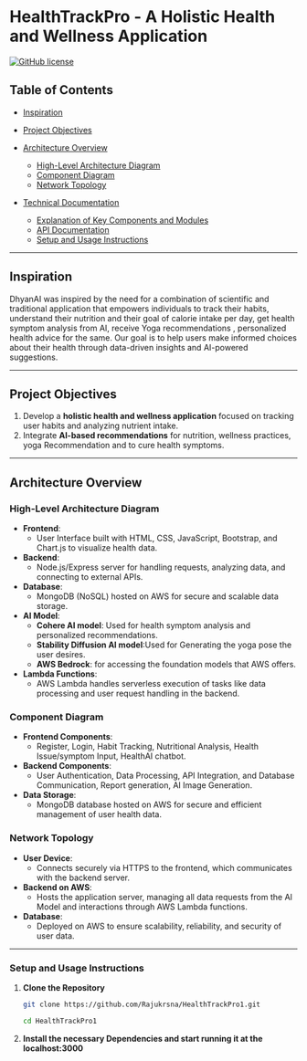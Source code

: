 # HealthTrackPro - A Holistic Health and Wellness Application

[![GitHub license](https://img.shields.io/badge/license-MIT-blue.svg)](https://github.com/Rajukrsna/HealthTrackPro1/blob/main/LICENSE)

## Table of Contents
- [Inspiration](#inspiration)
- [Project Objectives](#project-objectives)
- [Architecture Overview](#architecture-overview)
  - [High-Level Architecture Diagram](#high-level-architecture-diagram)
  - [Component Diagram](#component-diagram)
  - [Network Topology](#network-topology)
- [Technical Documentation](#technical-documentation)
  
  - [Explanation of Key Components and Modules](#explanation-of-key-components-and-modules)
  - [API Documentation](#api-documentation)
  - [Setup and Usage Instructions](#setup-and-usage-instructions)

---

## Inspiration
DhyanAI was inspired by the need for a combination of scientific and traditional application that empowers individuals to track their habits, understand their nutrition and their goal of calorie intake per day, get health symptom analysis from AI, receive Yoga recommendations , personalized health advice for the same. Our goal is to help users make informed choices about their health through data-driven insights and AI-powered suggestions.

---

## Project Objectives
1. Develop a **holistic health and wellness application** focused on tracking user habits and analyzing nutrient intake.
2. Integrate **AI-based recommendations** for nutrition, wellness practices, yoga Recommendation and to cure health symptoms.

---

## Architecture Overview

### High-Level Architecture Diagram
- **Frontend**: 
  - User Interface built with HTML, CSS, JavaScript, Bootstrap, and Chart.js to visualize health data.
- **Backend**: 
  - Node.js/Express server for handling requests, analyzing data, and connecting to external APIs.
- **Database**: 
  - MongoDB (NoSQL) hosted on AWS for secure and scalable data storage.
- **AI Model**: 
  - **Cohere AI model**: Used for health symptom analysis and personalized recommendations.
  - **Stability Diffusion AI model**:Used for Generating the yoga pose the user desires.
  - **AWS Bedrock**: for accessing the foundation models that AWS offers.
- **Lambda Functions**: 
  - AWS Lambda handles serverless execution of tasks like data processing and user request handling in the backend.

### Component Diagram
- **Frontend Components**:
  - Register, Login, Habit Tracking, Nutritional Analysis, Health Issue/symptom Input, HealthAI chatbot.
- **Backend Components**:
  - User Authentication, Data Processing, API Integration, and Database Communication, Report generation, AI Image Generation.
- **Data Storage**:
  - MongoDB database hosted on AWS for secure and efficient management of user health data.

### Network Topology
- **User Device**:
  - Connects securely via HTTPS to the frontend, which communicates with the backend server.
- **Backend on AWS**:
  - Hosts the application server, managing all data requests from the AI Model and interactions through AWS Lambda functions.
- **Database**:
  - Deployed on AWS to ensure scalability, reliability, and security of user data.

---
### Setup and Usage Instructions

1. **Clone the Repository**
   ```bash
   git clone https://github.com/Rajukrsna/HealthTrackPro1.git
   
   cd HealthTrackPro1

2. **Install the necessary Dependencies and start running it at the localhost:3000**


